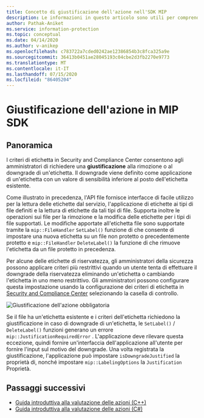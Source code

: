 ```yaml
---
title: Concetto di giustificazione dell'azione nell'SDK MIP
description: Le informazioni in questo articolo sono utili per comprendere come effettuare il downgrade o la rimozione di un'etichetta che richiede una giustificazione.
author: Pathak-Aniket
ms.service: information-protection
ms.topic: conceptual
ms.date: 04/14/2020
ms.author: v-anikep
ms.openlocfilehash: c783722a7cded0242ae12386854b3c8fca325a9e
ms.sourcegitcommit: 36413b0451ae28045193c04cbe2d3fb2270e9773
ms.translationtype: MT
ms.contentlocale: it-IT
ms.lasthandoff: 07/15/2020
ms.locfileid: "86405204"
---
```

# <a name="action-justification-in-mip-sdk"></a>Giustificazione dell'azione in MIP SDK

## <a name="overview"></a>Panoramica

I criteri di etichetta in Security and Compliance Center consentono agli amministratori di richiedere una **giustificazione** alla rimozione o al downgrade di un'etichetta. Il downgrade viene definito come applicazione di un'etichetta con un valore di sensibilità inferiore al posto dell'etichetta esistente.

Come illustrato in precedenza, l'API file fornisce interfacce di facile utilizzo per la lettura delle etichette dal servizio, l'applicazione di etichette ai tipi di file definiti e la lettura di etichette da tali tipi di file. Supporta inoltre le operazioni sui file per la rimozione e la modifica delle etichette per i tipi di file supportati. Le modifiche apportate all'etichetta file sono supportate tramite la `mip::FileHandler` `SetLabel()` funzione di che consente di impostare una nuova etichetta su un file non protetto o precedentemente protetto e `mip::FileHandler` `DeleteLabel()` la funzione di che rimuove l'etichetta da un file protetto in precedenza.

Per alcune delle etichette di riservatezza, gli amministratori della sicurezza possono applicare criteri più restrittivi quando un utente tenta di effettuare il downgrade della riservatezza eliminando un'etichetta o cambiando l'etichetta in uno meno restrittivo. Gli amministratori possono configurare questa impostazione usando la configurazione dei criteri di etichetta in [Security and Compliance Center](https://sip.compliance.microsoft.com/) selezionando la casella di controllo.

![Giustificazione dell'azione obbligatoria](./media/justify-action.png)

Se il file ha un'etichetta esistente e i criteri dell'etichetta richiedono la giustificazione in caso di downgrade di un'etichetta, le `SetLabel()` / `DeleteLabel()` funzioni generano un errore `mip::JustificationRequiredError` . L'applicazione deve rilevare questa eccezione, quindi fornire un'interfaccia dell'applicazione all'utente per fornire l'input sul motivo del downgrade. Una volta registrata la giustificazione, l'applicazione può impostare `isDowngradeJustified` la proprietà di, nonché impostare `mip::LabelingOptions` la `Justification` Proprietà.

## <a name="next-steps"></a>Passaggi successivi

- [Guida introduttiva alla valutazione delle azioni (C++)](quick-file-justify-actions-cpp.md)
- [Guida introduttiva alla valutazione delle azioni (C#)](quick-file-justify-actions-csharp.md)